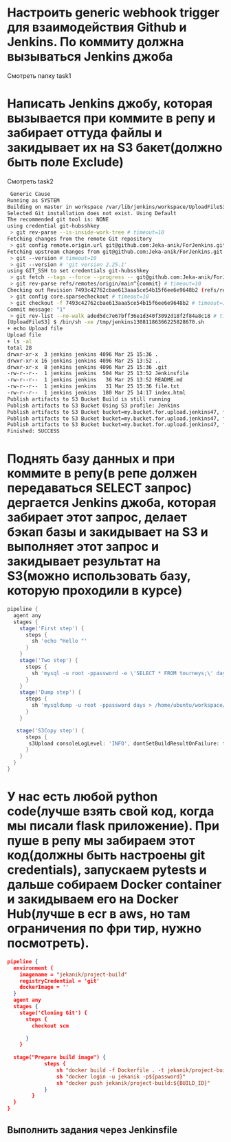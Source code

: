 # Настроить generic webhook trigger для взаимодействия Github и Jenkins. По коммиту должна вызываться Jenkins джоба
Смотреть папку   task1

# Написать Jenkins джобу, которая вызывается при коммите в репу и забирает оттуда файлы и закидывает их на S3 бакет(должно быть поле Exclude)
Смотреть task2

```bash
 Generic Cause
Running as SYSTEM
Building on master in workspace /var/lib/jenkins/workspace/UploadFileS3
Selected Git installation does not exist. Using Default
The recommended git tool is: NONE
using credential git-hubsshkey
 > git rev-parse --is-inside-work-tree # timeout=10
Fetching changes from the remote Git repository
 > git config remote.origin.url git@github.com:Jeka-anik/ForJenkins.git # timeout=10
Fetching upstream changes from git@github.com:Jeka-anik/ForJenkins.git
 > git --version # timeout=10
 > git --version # 'git version 2.25.1'
using GIT_SSH to set credentials git-hubsshkey
 > git fetch --tags --force --progress -- git@github.com:Jeka-anik/ForJenkins.git +refs/heads/*:refs/remotes/origin/* # timeout=10
 > git rev-parse refs/remotes/origin/main^{commit} # timeout=10
Checking out Revision 7493c42762cbae613aaa5ce54b15f6ee6e9648b2 (refs/remotes/origin/main)
 > git config core.sparsecheckout # timeout=10
 > git checkout -f 7493c42762cbae613aaa5ce54b15f6ee6e9648b2 # timeout=10
Commit message: "1"
 > git rev-list --no-walk aded5dc7e67bff36e1d340f3092d18f2f84a8c18 # timeout=10
[UploadFileS3] $ /bin/sh -xe /tmp/jenkins13081186366225828670.sh
+ echo Upload file
Upload file
+ ls -al
total 28
drwxr-xr-x  3 jenkins jenkins 4096 Mar 25 15:36 .
drwxr-xr-x 16 jenkins jenkins 4096 Mar 25 13:52 ..
drwxr-xr-x  8 jenkins jenkins 4096 Mar 25 15:36 .git
-rw-r--r--  1 jenkins jenkins  504 Mar 25 13:52 Jenkinsfile
-rw-r--r--  1 jenkins jenkins   36 Mar 25 13:52 README.md
-rw-r--r--  1 jenkins jenkins   31 Mar 25 15:36 file.txt
-rw-r--r--  1 jenkins jenkins  180 Mar 25 14:17 index.html
Publish artifacts to S3 Bucket Build is still running
Publish artifacts to S3 Bucket Using S3 profile: Jenkins
Publish artifacts to S3 Bucket bucket=my.bucket.for.upload.jenkins47, file=Jenkinsfile region=us-east-1, will be uploaded from slave=false managed=false , server encryption false
Publish artifacts to S3 Bucket bucket=my.bucket.for.upload.jenkins47, file=README.md region=us-east-1, will be uploaded from slave=false managed=false , server encryption false
Publish artifacts to S3 Bucket bucket=my.bucket.for.upload.jenkins47, file=index.html region=us-east-1, will be uploaded from slave=false managed=false , server encryption false
Finished: SUCCESS
```

# Поднять базу данных и при коммите в репу(в репе должен передаваться SELECT запрос) дергается Jenkins джоба, которая забирает этот запрос, делает бэкап базы и закидывает на S3 и выполняет этот запрос и закидывает результат на S3(можно использовать базу, которую проходили в курсе)

```groovy
pipeline {
  agent any
  stages {
    stage('First step') {
      steps {
        sh 'echo "Hello "'
      }
    }
    stage('Two step') {
      steps {
        sh 'mysql -u root -ppassword -e \'SELECT * FROM tourneys;\' days > /home/ubuntu/workspace/BackBase/test.txt'
      }
    }
    stage('Dump step') {
      steps {
        sh 'mysqldump -u root -ppassword days > /home/ubuntu/workspace/BackBase/dump.sql'
      }
    }

   stage('S3Copy step') {
      steps {
       s3Upload consoleLogLevel: 'INFO', dontSetBuildResultOnFailure: false, dontWaitForConcurrentBuildCompletion: false, entries: [[bucket: 'my.bucket.for.upload.jenkins47', excludedFile: 'Jenkinsfile', flatten: false, gzipFiles: false, keepForever: false, managedArtifacts: false, noUploadOnFailure: false, selectedRegion: 'us-east-1', showDirectlyInBrowser: false, sourceFile: '*/', storageClass: 'STANDARD', uploadFromSlave: true, useServerSideEncryption: false]], pluginFailureResultConstraint: 'FAILURE', profileName: 'Jenkins', userMetadata: [] 
      }
    }  
  }
}
```

# У нас есть любой python code(лучше взять свой код, когда мы писали flask приложение). При пуше в репу мы забираем этот код(должны быть настроены git credentials), запускаем pytests и дальше собираем Docker container и закидываем его на Docker Hub(лучше в ecr в aws, но там ограничения по фри тир, нужно посмотреть).

```json
pipeline {
  environment {
    imagename = "jekanik/project-build"
    registryCredential = 'git'
    dockerImage = ''
  }
  agent any
  stages {
    stage('Cloning Git') {
      steps {
        checkout scm 

      }
    }
  
  stage("Prepare build image") {
            steps {
                sh "docker build -f Dockerfile . -t jekanik/project-build:${BUILD_ID}"
                sh "docker login -u jekanik -p${password}"
                sh "docker push jekanik/project-build:${BUILD_ID}"
            }
        }
  }
}
```
## Выполнить задания через Jenkinsfile
